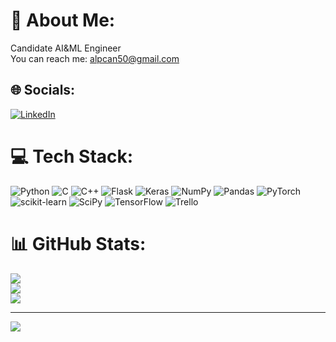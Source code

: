 # 💫 About Me:
Candidate AI&ML Engineer<br>You can reach me: alpcan50@gmail.com


## 🌐 Socials:
[![LinkedIn](https://img.shields.io/badge/LinkedIn-%230077B5.svg?logo=linkedin&logoColor=white)](https://linkedin.com/in/alpcansoydas) 

# 💻 Tech Stack:
![Python](https://img.shields.io/badge/python-3670A0?style=flat&logo=python&logoColor=ffdd54) ![C](https://img.shields.io/badge/c-%2300599C.svg?style=flat&logo=c&logoColor=white) ![C++](https://img.shields.io/badge/c++-%2300599C.svg?style=flat&logo=c%2B%2B&logoColor=white) ![Flask](https://img.shields.io/badge/flask-%23000.svg?style=flat&logo=flask&logoColor=white) ![Keras](https://img.shields.io/badge/Keras-%23D00000.svg?style=flat&logo=Keras&logoColor=white) ![NumPy](https://img.shields.io/badge/numpy-%23013243.svg?style=flat&logo=numpy&logoColor=white) ![Pandas](https://img.shields.io/badge/pandas-%23150458.svg?style=flat&logo=pandas&logoColor=white) ![PyTorch](https://img.shields.io/badge/PyTorch-%23EE4C2C.svg?style=flat&logo=PyTorch&logoColor=white) ![scikit-learn](https://img.shields.io/badge/scikit--learn-%23F7931E.svg?style=flat&logo=scikit-learn&logoColor=white) ![SciPy](https://img.shields.io/badge/SciPy-%230C55A5.svg?style=flat&logo=scipy&logoColor=%white) ![TensorFlow](https://img.shields.io/badge/TensorFlow-%23FF6F00.svg?style=flat&logo=TensorFlow&logoColor=white) ![Trello](https://img.shields.io/badge/Trello-%23026AA7.svg?style=flat&logo=Trello&logoColor=white)
# 📊 GitHub Stats:
![](https://github-readme-stats.vercel.app/api?username=alpcansoydas&theme=radical&hide_border=false&include_all_commits=false&count_private=false)<br/>
![](https://github-readme-streak-stats.herokuapp.com/?user=alpcansoydas&theme=radical&hide_border=false)<br/>
![](https://github-readme-stats.vercel.app/api/top-langs/?username=alpcansoydas&theme=radical&hide_border=false&include_all_commits=false&count_private=false&layout=compact)

---
[![](https://visitcount.itsvg.in/api?id=alpcansoydas&icon=0&color=7)](https://visitcount.itsvg.in)

<!-- Proudly created with GPRM ( https://gprm.itsvg.in ) -->
 
